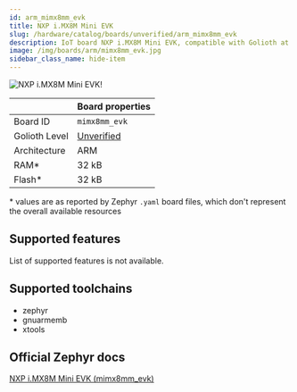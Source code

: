 ```yaml
---
id: arm_mimx8mm_evk
title: NXP i.MX8M Mini EVK
slug: /hardware/catalog/boards/unverified/arm_mimx8mm_evk
description: IoT board NXP i.MX8M Mini EVK, compatible with Golioth at unverified level.
image: /img/boards/arm/mimx8mm_evk.jpg
sidebar_class_name: hide-item
---
```


[//]: # (This is an auto-generated file, do not edit! Changes to it will be lost upon re-generation)

![NXP i.MX8M Mini EVK!](/img/boards/arm/mimx8mm_evk.jpg "NXP i.MX8M Mini EVK")

|                | Board properties     |
| -------------  | -------------------- |
| Board ID       | `mimx8mm_evk` |
| Golioth Level  | [Unverified](/hardware#unverified-boards) |
| Architecture   | ARM |
| RAM*           | 32 kB |
| Flash*         | 32 kB |

\* values are as reported by Zephyr `.yaml` board files, which don't represent the overall available resources



## Supported features

List of supported features is not available.

## Supported toolchains

* zephyr
* gnuarmemb
* xtools

## Official Zephyr docs

[NXP i.MX8M Mini EVK (mimx8mm_evk)](https://docs.zephyrproject.org/latest/boards/arm/mimx8mm_evk/doc/index.html)
